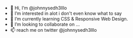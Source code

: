 - 👋 Hi, I’m @johnnysedh3lllo
- 👀 I’m interested in alot i don't even know what to say
- 🌱 I’m currently learning CSS & Responsive Web Design.
- 💞️ I’m looking to collaborate on ...
- 📫 reach me on twitter @johnnysedh3lllo

<!---
johnnysedh3lllo/johnnysedh3lllo is a ✨ special ✨ repository because its `README.md` (this file) appears on your GitHub profile.
You can click the Preview link to take a look at your changes.
--->
